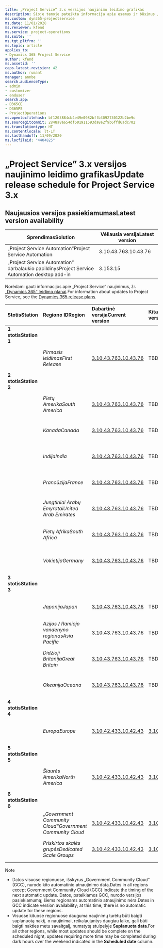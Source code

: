 ```yaml
---
title: „Project Service” 3.x versijos naujinimo leidimo grafikas
description: Šioje temoje pateikta informacija apie esamus ir būsimus „Dynamics 365 Project Service Automation“ leidimus.
ms.custom: dyn365-projectservice
ms.date: 11/01/2020
ms.reviewer: kfend
ms.service: project-operations
ms.suite: ''
ms.tgt_pltfrm: ''
ms.topic: article
applies_to:
- Dynamics 365 Project Service
author: kfend
ms.assetid: ''
caps.latest.revision: 42
ms.author: rumant
manager: annbe
search.audienceType:
- admin
- customizer
- enduser
search.app:
- D365CE
- D365PS
- ProjectOperations
ms.openlocfilehash: bf1203884cb4e49e0982bffb3092730122b2be9c
ms.sourcegitcommit: 2848a8a654df601911593da8e2f9b6ffd6adc702
ms.translationtype: HT
ms.contentlocale: lt-LT
ms.lasthandoff: 11/09/2020
ms.locfileid: "4404825"
---
```

# <a name="update-release-schedule-for-project-service-3x"></a><span data-ttu-id="e98d9-103">„Project Service” 3.x versijos naujinimo leidimo grafikas</span><span class="sxs-lookup"><span data-stu-id="e98d9-103">Update release schedule for Project Service 3.x</span></span>

## <a name="latest-version-availability"></a><span data-ttu-id="e98d9-104">Naujausios versijos pasiekiamumas</span><span class="sxs-lookup"><span data-stu-id="e98d9-104">Latest version availability</span></span>

| <span data-ttu-id="e98d9-105">Sprendimas</span><span class="sxs-lookup"><span data-stu-id="e98d9-105">Solution</span></span>  | <span data-ttu-id="e98d9-106">Vėliausia versija</span><span class="sxs-lookup"><span data-stu-id="e98d9-106">Latest version</span></span> |
|-------|----|
| <span data-ttu-id="e98d9-107">„Project Service Automation“</span><span class="sxs-lookup"><span data-stu-id="e98d9-107">Project Service Automation</span></span>    | <span data-ttu-id="e98d9-108">3.10.43.76</span><span class="sxs-lookup"><span data-stu-id="e98d9-108">3.10.43.76</span></span> |
| <span data-ttu-id="e98d9-109">„Project Service Automation“ darbalaukio papildinys</span><span class="sxs-lookup"><span data-stu-id="e98d9-109">Project Service Automation desktop add-in</span></span>                | <span data-ttu-id="e98d9-110">3.15</span><span class="sxs-lookup"><span data-stu-id="e98d9-110">3.15</span></span>          |

<span data-ttu-id="e98d9-111">Norėdami gauti informacijos apie „Project Service“ naujinimus, žr. [„Dynamics 365“ leidimo planai](https://docs.microsoft.com/dynamics365/release-plans/).</span><span class="sxs-lookup"><span data-stu-id="e98d9-111">For information about updates to Project Service, see the [Dynamics 365 release plans](https://docs.microsoft.com/dynamics365/release-plans/).</span></span> 

| <span data-ttu-id="e98d9-112">Stotis</span><span class="sxs-lookup"><span data-stu-id="e98d9-112">Station</span></span>  | <span data-ttu-id="e98d9-113">Regiono ID</span><span class="sxs-lookup"><span data-stu-id="e98d9-113">Region</span></span> | <span data-ttu-id="e98d9-114">Dabartinė versija</span><span class="sxs-lookup"><span data-stu-id="e98d9-114">Current version</span></span> | <span data-ttu-id="e98d9-115">Kita versija</span><span class="sxs-lookup"><span data-stu-id="e98d9-115">Next version</span></span> |  <span data-ttu-id="e98d9-116">Suplanuota data</span><span class="sxs-lookup"><span data-stu-id="e98d9-116">Scheduled date</span></span>
| :---   | :---   | :---   | :---   |:---   |         
|<span data-ttu-id="e98d9-117"><strong>1 stotis</strong></span><span class="sxs-lookup"><span data-stu-id="e98d9-117"><strong>Station 1</strong></span></span> | |  |  | |
| | <span data-ttu-id="e98d9-118"><i>Pirmasis leidimas</i></span><span class="sxs-lookup"><span data-stu-id="e98d9-118"><i>First Release</i></span></span> | [<span data-ttu-id="e98d9-119">3.10.43.76</span><span class="sxs-lookup"><span data-stu-id="e98d9-119">3.10.43.76</span></span>](whats-new-ur-25.md) | <span data-ttu-id="e98d9-120">TBD</span><span class="sxs-lookup"><span data-stu-id="e98d9-120">TBD</span></span> | <span data-ttu-id="e98d9-121">2020 m. lapkričio 20 d.</span><span class="sxs-lookup"><span data-stu-id="e98d9-121">November 20, 2020</span></span>
|<span data-ttu-id="e98d9-122"><strong>2 stotis</strong></span><span class="sxs-lookup"><span data-stu-id="e98d9-122"><strong>Station 2</strong></span></span> | |  |  | |
| | <span data-ttu-id="e98d9-123"><i>Pietų Amerika</i></span><span class="sxs-lookup"><span data-stu-id="e98d9-123"><i>South America</i></span></span> | [<span data-ttu-id="e98d9-124">3.10.43.76</span><span class="sxs-lookup"><span data-stu-id="e98d9-124">3.10.43.76</span></span>](whats-new-ur-25.md) | <span data-ttu-id="e98d9-125">TBD</span><span class="sxs-lookup"><span data-stu-id="e98d9-125">TBD</span></span> | <span data-ttu-id="e98d9-126">2020 m. lapkričio 27 d.</span><span class="sxs-lookup"><span data-stu-id="e98d9-126">November 27, 2020</span></span>
| | <span data-ttu-id="e98d9-127"><i>Kanada</i></span><span class="sxs-lookup"><span data-stu-id="e98d9-127"><i>Canada</i></span></span> | [<span data-ttu-id="e98d9-128">3.10.43.76</span><span class="sxs-lookup"><span data-stu-id="e98d9-128">3.10.43.76</span></span>](whats-new-ur-25.md) | <span data-ttu-id="e98d9-129">TBD</span><span class="sxs-lookup"><span data-stu-id="e98d9-129">TBD</span></span> | <span data-ttu-id="e98d9-130">2020 m. lapkričio 27 d.</span><span class="sxs-lookup"><span data-stu-id="e98d9-130">November 27, 2020</span></span> 
| | <span data-ttu-id="e98d9-131"><i>Indija</i></span><span class="sxs-lookup"><span data-stu-id="e98d9-131"><i>India</i></span></span> | [<span data-ttu-id="e98d9-132">3.10.43.76</span><span class="sxs-lookup"><span data-stu-id="e98d9-132">3.10.43.76</span></span>](whats-new-ur-25.md) | <span data-ttu-id="e98d9-133">TBD</span><span class="sxs-lookup"><span data-stu-id="e98d9-133">TBD</span></span> | <span data-ttu-id="e98d9-134">2020 m. lapkričio 27 d.</span><span class="sxs-lookup"><span data-stu-id="e98d9-134">November 27, 2020</span></span>
| | <span data-ttu-id="e98d9-135"><i>Prancūzija</i></span><span class="sxs-lookup"><span data-stu-id="e98d9-135"><i>France</i></span></span> | [<span data-ttu-id="e98d9-136">3.10.43.76</span><span class="sxs-lookup"><span data-stu-id="e98d9-136">3.10.43.76</span></span>](whats-new-ur-25.md) | <span data-ttu-id="e98d9-137">TBD</span><span class="sxs-lookup"><span data-stu-id="e98d9-137">TBD</span></span> | <span data-ttu-id="e98d9-138">2020 m. lapkričio 27 d.</span><span class="sxs-lookup"><span data-stu-id="e98d9-138">November 27, 2020</span></span>
| | <span data-ttu-id="e98d9-139"><i>Jungtiniai Arabų Emyratai</i></span><span class="sxs-lookup"><span data-stu-id="e98d9-139"><i>United Arab Emirates</i></span></span> | [<span data-ttu-id="e98d9-140">3.10.43.76</span><span class="sxs-lookup"><span data-stu-id="e98d9-140">3.10.43.76</span></span>](whats-new-ur-25.md) | <span data-ttu-id="e98d9-141">TBD</span><span class="sxs-lookup"><span data-stu-id="e98d9-141">TBD</span></span> | <span data-ttu-id="e98d9-142">2020 m. lapkričio 27 d.</span><span class="sxs-lookup"><span data-stu-id="e98d9-142">November 27, 2020</span></span>
| | <span data-ttu-id="e98d9-143"><i>Pietų Afrika</i></span><span class="sxs-lookup"><span data-stu-id="e98d9-143"><i>South Africa</i></span></span> | [<span data-ttu-id="e98d9-144">3.10.43.76</span><span class="sxs-lookup"><span data-stu-id="e98d9-144">3.10.43.76</span></span>](whats-new-ur-25.md) | <span data-ttu-id="e98d9-145">TBD</span><span class="sxs-lookup"><span data-stu-id="e98d9-145">TBD</span></span> | <span data-ttu-id="e98d9-146">2020 m. lapkričio 27 d.</span><span class="sxs-lookup"><span data-stu-id="e98d9-146">November 27, 2020</span></span>
| | <span data-ttu-id="e98d9-147"><i>Vokietija</i></span><span class="sxs-lookup"><span data-stu-id="e98d9-147"><i>Germany</i></span></span> | [<span data-ttu-id="e98d9-148">3.10.43.76</span><span class="sxs-lookup"><span data-stu-id="e98d9-148">3.10.43.76</span></span>](whats-new-ur-25.md) | <span data-ttu-id="e98d9-149">TBD</span><span class="sxs-lookup"><span data-stu-id="e98d9-149">TBD</span></span> | <span data-ttu-id="e98d9-150">2020 m. lapkričio 27 d.</span><span class="sxs-lookup"><span data-stu-id="e98d9-150">November 27, 2020</span></span>
|<span data-ttu-id="e98d9-151"><strong>3 stotis</strong></span><span class="sxs-lookup"><span data-stu-id="e98d9-151"><strong>Station 3</strong></span></span> | |  |  | |
| | <span data-ttu-id="e98d9-152"><i>Japonija</i></span><span class="sxs-lookup"><span data-stu-id="e98d9-152"><i>Japan</i></span></span> | [<span data-ttu-id="e98d9-153">3.10.43.76</span><span class="sxs-lookup"><span data-stu-id="e98d9-153">3.10.43.76</span></span>](whats-new-ur-25.md) | <span data-ttu-id="e98d9-154">TBD</span><span class="sxs-lookup"><span data-stu-id="e98d9-154">TBD</span></span> | <span data-ttu-id="e98d9-155">2020 m. gruodžio 11 d.</span><span class="sxs-lookup"><span data-stu-id="e98d9-155">December 11, 2020</span></span>
| | <span data-ttu-id="e98d9-156"><i>Azijos / Ramiojo vandenyno regionas</i></span><span class="sxs-lookup"><span data-stu-id="e98d9-156"><i>Asia Pacific</i></span></span> | [<span data-ttu-id="e98d9-157">3.10.43.76</span><span class="sxs-lookup"><span data-stu-id="e98d9-157">3.10.43.76</span></span>](whats-new-ur-25.md) | <span data-ttu-id="e98d9-158">TBD</span><span class="sxs-lookup"><span data-stu-id="e98d9-158">TBD</span></span> | <span data-ttu-id="e98d9-159">2020 m. gruodžio 11 d.</span><span class="sxs-lookup"><span data-stu-id="e98d9-159">December 11, 2020</span></span>
| | <span data-ttu-id="e98d9-160"><i>Didžioji Britanija</i></span><span class="sxs-lookup"><span data-stu-id="e98d9-160"><i>Great Britain</i></span></span> | [<span data-ttu-id="e98d9-161">3.10.43.76</span><span class="sxs-lookup"><span data-stu-id="e98d9-161">3.10.43.76</span></span>](whats-new-ur-25.md) | <span data-ttu-id="e98d9-162">TBD</span><span class="sxs-lookup"><span data-stu-id="e98d9-162">TBD</span></span> | <span data-ttu-id="e98d9-163">2020 m. gruodžio 11 d.</span><span class="sxs-lookup"><span data-stu-id="e98d9-163">December 11, 2020</span></span>
| | <span data-ttu-id="e98d9-164"><i>Okeanija</i></span><span class="sxs-lookup"><span data-stu-id="e98d9-164"><i>Oceana</i></span></span> | [<span data-ttu-id="e98d9-165">3.10.43.76</span><span class="sxs-lookup"><span data-stu-id="e98d9-165">3.10.43.76</span></span>](whats-new-ur-25.md) | <span data-ttu-id="e98d9-166">TBD</span><span class="sxs-lookup"><span data-stu-id="e98d9-166">TBD</span></span> | <span data-ttu-id="e98d9-167">2020 m. gruodžio 11 d.</span><span class="sxs-lookup"><span data-stu-id="e98d9-167">December 11, 2020</span></span>
|<span data-ttu-id="e98d9-168"><strong>4 stotis</strong></span><span class="sxs-lookup"><span data-stu-id="e98d9-168"><strong>Station 4</strong></span></span> | |  |  | |
| | <span data-ttu-id="e98d9-169"><i>Europa</i></span><span class="sxs-lookup"><span data-stu-id="e98d9-169"><i>Europe</i></span></span> |[<span data-ttu-id="e98d9-170">3.10.42.43</span><span class="sxs-lookup"><span data-stu-id="e98d9-170">3.10.42.43</span></span>](whats-new-ur-24.md) | [<span data-ttu-id="e98d9-171">3.10.43.76</span><span class="sxs-lookup"><span data-stu-id="e98d9-171">3.10.43.76</span></span>](whats-new-ur-25.md) | <span data-ttu-id="e98d9-172">2020 m. lapkričio 13 d.</span><span class="sxs-lookup"><span data-stu-id="e98d9-172">November 13, 2020</span></span>
|<span data-ttu-id="e98d9-173"><strong>5 stotis</strong></span><span class="sxs-lookup"><span data-stu-id="e98d9-173"><strong>Station 5</strong></span></span> | |  |  | |
| | <span data-ttu-id="e98d9-174"><i>Šiaurės Amerika</i></span><span class="sxs-lookup"><span data-stu-id="e98d9-174"><i>North America</i></span></span> |[<span data-ttu-id="e98d9-175">3.10.42.43</span><span class="sxs-lookup"><span data-stu-id="e98d9-175">3.10.42.43</span></span>](whats-new-ur-24.md) | [<span data-ttu-id="e98d9-176">3.10.43.76</span><span class="sxs-lookup"><span data-stu-id="e98d9-176">3.10.43.76</span></span>](whats-new-ur-25.md) | <span data-ttu-id="e98d9-177">2020 m. lapkričio 20 d.</span><span class="sxs-lookup"><span data-stu-id="e98d9-177">November 20, 2020</span></span>
|<span data-ttu-id="e98d9-178"><strong>6 stotis</strong></span><span class="sxs-lookup"><span data-stu-id="e98d9-178"><strong>Station 6</strong></span></span> | |  |  | |
| | <span data-ttu-id="e98d9-179"><i>„Government Community Cloud“</i></span><span class="sxs-lookup"><span data-stu-id="e98d9-179"><i>Government Community Cloud</i></span></span> |[<span data-ttu-id="e98d9-180">3.10.42.43</span><span class="sxs-lookup"><span data-stu-id="e98d9-180">3.10.42.43</span></span>](whats-new-ur-24.md) | [<span data-ttu-id="e98d9-181">3.10.43.76</span><span class="sxs-lookup"><span data-stu-id="e98d9-181">3.10.43.76</span></span>](whats-new-ur-25.md) | <span data-ttu-id="e98d9-182">2020 m. lapkričio 20 d.</span><span class="sxs-lookup"><span data-stu-id="e98d9-182">November 20, 2020</span></span>
| | <span data-ttu-id="e98d9-183"><i>Priskirtos skalės grupės</i></span><span class="sxs-lookup"><span data-stu-id="e98d9-183"><i>Dedicated Scale Groups</i></span></span> |[<span data-ttu-id="e98d9-184">3.10.42.43</span><span class="sxs-lookup"><span data-stu-id="e98d9-184">3.10.42.43</span></span>](whats-new-ur-24.md) | [<span data-ttu-id="e98d9-185">3.10.43.76</span><span class="sxs-lookup"><span data-stu-id="e98d9-185">3.10.43.76</span></span>](whats-new-ur-25.md) | <span data-ttu-id="e98d9-186">2020 m. lapkričio 27 d.</span><span class="sxs-lookup"><span data-stu-id="e98d9-186">November 27, 2020</span></span>

>[!Note]
> - <span data-ttu-id="e98d9-187">Datos visuose regionuose, išskyrus „Government Community Cloud“ (GCC), nurodo kito automatinio atnaujinimo datą.</span><span class="sxs-lookup"><span data-stu-id="e98d9-187">Dates in all regions except Government Community Cloud (GCC) indicate the timing of the next automatic update.</span></span> <span data-ttu-id="e98d9-188">Datos, pateikiamos GCC, nurodo versijos pasiekiamumą; šiems regionams automatinio atnaujinimo nėra.</span><span class="sxs-lookup"><span data-stu-id="e98d9-188">Dates in GCC indicate version availability; at this time, there is no automatic update for these regions.</span></span>
> - <span data-ttu-id="e98d9-189">Visuose kituose regionuose dauguma naujinimų turėtų būti baigti suplanuotą naktį, o naujinimai, reikalaujantys daugiau laiko, gali būti baigti nakties metu savaitgalį, numatytą stulpelyje **Suplanuota data**.</span><span class="sxs-lookup"><span data-stu-id="e98d9-189">For all other regions, while most updates should be complete on the scheduled night, updates requiring more time may be completed during dark hours over the weekend indicated in the **Scheduled date** column.</span></span>
